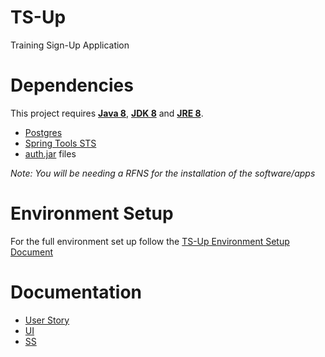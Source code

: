# TS-Up
Training Sign-Up Application

# Dependencies
This project requires **[Java 8](https://www.oracle.com/ph/java/technologies/javase/javase-jdk8-downloads.html)**, **[JDK 8](https://codenotfound.com/java-download-install-jdk-8-windows.html)** and **[JRE 8](https://www.oracle.com/java/technologies/javase-jre8-downloads.html)**.
* [Postgres](https://www.postgresql.org/download/)
* [Spring Tools STS](https://spring.io/tools)
* [auth.jar](http://10.164.34.171/share/page/site/internal-projects/document-details?nodeRef=workspace://SpacesStore/681b6934-2af2-457b-8550-ab3b9657b897) files

*Note: You will be needing a RFNS for the installation of the software/apps*

# Environment Setup
For the full environment set up follow the [TS-Up Environment Setup Document](http://10.164.34.171/share/page/site/internal-projects/document-details?nodeRef=workspace://SpacesStore/3e25b366-6791-4e0a-a0e6-c547da872505)

# Documentation
* [User Story](http://10.164.34.171/share/page/site/internal-projects/documentlibrary#filter=path%7C%2FTS-Up%2FE%2520Requirements%2FR01%2520BRD%7C&page=1)
* [UI](http://10.164.34.171/share/page/site/internal-projects/documentlibrary#filter=path%7C%2FTS-Up%2FF%2520Design%2FD01%2520User%2520Interface%2520Specifications%7C&page=1)
* [SS](http://10.164.34.171/share/page/site/internal-projects/documentlibrary#filter=path%7C%2FTS-Up%2FF%2520Design%2FD02%2520System%2520Structure%2520Specifications%7C&page=1)
